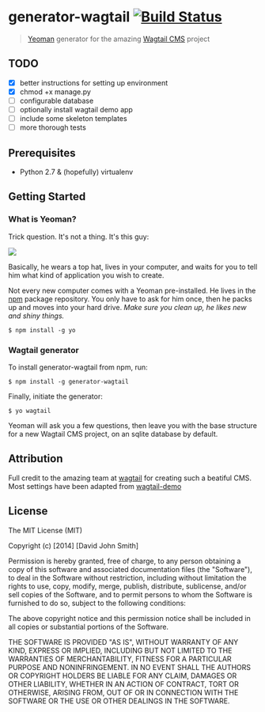 # generator-wagtail [![Build Status](https://secure.travis-ci.org/precise54/generator-wagtail.png?branch=master)](https://travis-ci.org/precise54/generator-wagtail)

> [Yeoman](http://yeoman.io) generator for the amazing [Wagtail CMS](http://www.github.com/torchbox/wagtail) project

## TODO

- [x] better instructions for setting up environment
- [x] chmod +x manage.py
- [ ] configurable database
- [ ] optionally install wagtail demo app
- [ ] include some skeleton templates
- [ ] more thorough tests

## Prerequisites
- Python 2.7 & (hopefully) virtualenv

## Getting Started

### What is Yeoman?

Trick question. It's not a thing. It's this guy:

![](http://i.imgur.com/JHaAlBJ.png)

Basically, he wears a top hat, lives in your computer, and waits for you to tell him what kind of application you wish to create.

Not every new computer comes with a Yeoman pre-installed. He lives in the [npm](https://npmjs.org) package repository. You only have to ask for him once, then he packs up and moves into your hard drive. *Make sure you clean up, he likes new and shiny things.*

```
$ npm install -g yo
```

### Wagtail generator

To install generator-wagtail from npm, run:

```
$ npm install -g generator-wagtail
```

Finally, initiate the generator:

```
$ yo wagtail
```

Yeoman will ask you a few questions, then leave you with the base structure for a new Wagtail CMS project, on an sqlite database by default.

## Attribution

Full credit to the amazing team at [wagtail](http://wagtail.io) for creating such a beatiful CMS. Most settings have been adapted from [wagtail-demo](http://github.com/torchbox/wagtail-demo)

## License

The MIT License (MIT)

Copyright (c) [2014] [David John Smith]

Permission is hereby granted, free of charge, to any person obtaining a copy
of this software and associated documentation files (the "Software"), to deal
in the Software without restriction, including without limitation the rights
to use, copy, modify, merge, publish, distribute, sublicense, and/or sell
copies of the Software, and to permit persons to whom the Software is
furnished to do so, subject to the following conditions:

The above copyright notice and this permission notice shall be included in all
copies or substantial portions of the Software.

THE SOFTWARE IS PROVIDED "AS IS", WITHOUT WARRANTY OF ANY KIND, EXPRESS OR
IMPLIED, INCLUDING BUT NOT LIMITED TO THE WARRANTIES OF MERCHANTABILITY,
FITNESS FOR A PARTICULAR PURPOSE AND NONINFRINGEMENT. IN NO EVENT SHALL THE
AUTHORS OR COPYRIGHT HOLDERS BE LIABLE FOR ANY CLAIM, DAMAGES OR OTHER
LIABILITY, WHETHER IN AN ACTION OF CONTRACT, TORT OR OTHERWISE, ARISING FROM,
OUT OF OR IN CONNECTION WITH THE SOFTWARE OR THE USE OR OTHER DEALINGS IN THE
SOFTWARE.
